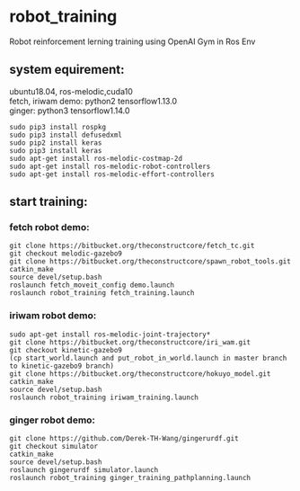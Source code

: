 # robot_training  
Robot reinforcement lerning training using OpenAI Gym in Ros Env  

## system equirement:  
ubuntu18.04, ros-melodic,cuda10  
fetch, iriwam demo: python2 tensorflow1.13.0  
ginger: python3 tensorflow1.14.0  
```
sudo pip3 install rospkg  
sudo pip3 install defusedxml  
sudo pip2 install keras  
sudo pip3 install keras  
sudo apt-get install ros-melodic-costmap-2d
sudo apt-get install ros-melodic-robot-controllers
sudo apt-get install ros-melodic-effort-controllers
```

## start training:  
### fetch robot demo:  
```
git clone https://bitbucket.org/theconstructcore/fetch_tc.git  
git checkout melodic-gazebo9  
git clone https://bitbucket.org/theconstructcore/spawn_robot_tools.git  
catkin_make  
source devel/setup.bash  
roslaunch fetch_moveit_config demo.launch  
roslaunch robot_training fetch_training.launch  
```
### iriwam robot demo:  
```
sudo apt-get install ros-melodic-joint-trajectory*  
git clone https://bitbucket.org/theconstructcore/iri_wam.git  
git checkout kinetic-gazebo9  
(cp start_world.launch and put_robot_in_world.launch in master branch to kinetic-gazebo9 branch)  
git clone https://bitbucket.org/theconstructcore/hokuyo_model.git  
catkin_make  
source devel/setup.bash  
roslaunch robot_training iriwam_training.launch  
```
### ginger robot demo:  
```
git clone https://github.com/Derek-TH-Wang/gingerurdf.git  
git checkout simulator  
catkin_make  
source devel/setup.bash  
roslaunch gingerurdf simulator.launch  
roslaunch robot_training ginger_training_pathplanning.launch  
```
